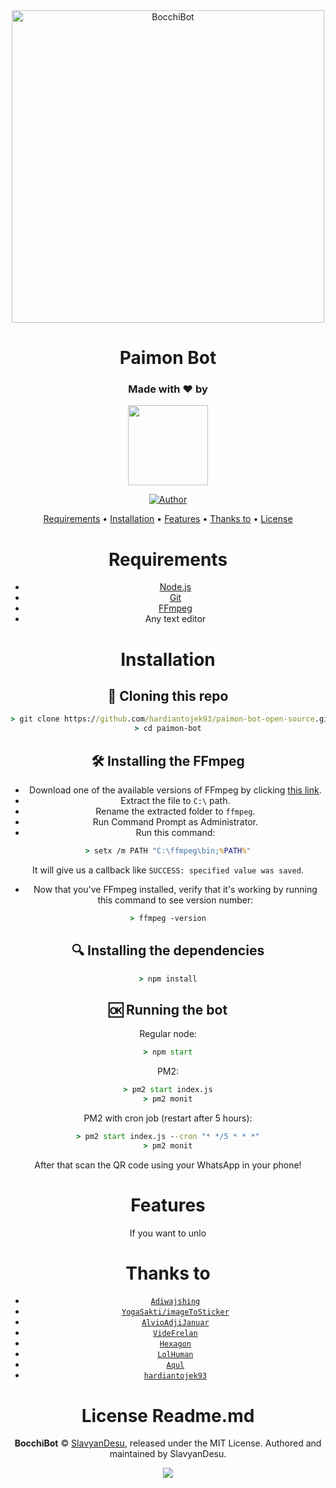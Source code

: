 <div align="center">
<img src="https://images5.alphacoders.com/911/911614.png" alt="BocchiBot" width="500" />

# **Paimon Bot**
>
>

<h3 align="center">Made with ❤️ by</h3>
<p align="center">
  <a href="https://github.com/hardiantojek93"><img src="https://avatars3.githubusercontent.com/u/28254882?s=400&u=25765902db0b709938966cf4127ac11af5eafb5d&v=4" height="128" width="128" /></a>
</p>

<p align="center">
  <a href="https://github.com/hardiantojek93"><img title="Author" src="https://img.shields.io/badge/Author-Hardianto-purple.svg?style=for-the-badge&logo=github" /></a>
</p>

<p align="center">
  <a href="https://github.com/hardiantojek93/paimon-bot-open-source#requirements">Requirements</a> •
  <a href="https://github.com/paimon-bot-open-source#installation">Installation</a> •
  <a href="https://github.com/paimon-bot-open-source#features">Features</a> •
  <a href="https://github.com/hardianto/paimon-bot-open-source#thanks-to">Thanks to</a> •
  <a href="https://github.com/hardiantojek93/paimon-bot-open-source#license">License</a>
</p>


# Requirements
* [Node.js](https://nodejs.org/en/)
* [Git](https://git-scm.com/downloads)
* [FFmpeg](https://www.gyan.dev/ffmpeg/builds/)
* Any text editor

# Installation
## 📝 Cloning this repo
```cmd
> git clone https://github.com/hardiantojek93/paimon-bot-open-source.git
> cd paimon-bot
```

##


## 🛠️ Installing the FFmpeg
* Download one of the available versions of FFmpeg by clicking [this link](https://www.gyan.dev/ffmpeg/builds/).
* Extract the file to `C:\` path.
* Rename the extracted folder to `ffmpeg`.
* Run Command Prompt as Administrator.
* Run this command:
```cmd
> setx /m PATH "C:\ffmpeg\bin;%PATH%"
```
It will give us a callback like `SUCCESS: specified value was saved`.
* Now that you've FFmpeg installed, verify that it's working by running this command to see version number:
```cmd
> ffmpeg -version
```

## 🔍 Installing the dependencies
```cmd
> npm install
```

## 🆗 Running the bot
Regular node:
```cmd
> npm start
```

PM2:
```cmd
> pm2 start index.js
> pm2 monit
```

PM2 with cron job (restart after 5 hours):
```cmd
> pm2 start index.js --cron "* */5 * * *"
> pm2 monit
```

After that scan the QR code using your WhatsApp in your phone!

# Features
If you want to unlo

# Thanks to
* [`Adiwajshing`](https://github.com/adiwajshing/baileys)
* [`YogaSakti/imageToSticker`](https://github.com/YogaSakti/imageToSticker)
* [`AlvioAdjiJanuar`](https://github.com/AlvioAdjiJanuar)
* [`VideFrelan`](https://github.com/VideFrelan)
* [`Hexagon`](https://github.com/hexagonz)
* [`LolHuman`](https://github.com/Lol-Human)
* [`Aqul`](https://github.com/zenn08)
* [`hardiantojek93`](https://github.com/hardiantojek93)

# License Readme.md
**BocchiBot** © [SlavyanDesu](https://github.com/SlavyanDesu), released under the MIT License.
Authored and maintained by SlavyanDesu.

<p align="center">
  <a href="https://app.fossa.com/projects/git%2Bgithub.com%2FSlavyanDesu%2FBocchiBot?ref=badge_large"><img src="https://app.fossa.com/api/projects/git%2Bgithub.com%2FSlavyanDesu%2FBocchiBot.svg?type=large" />
</p>
